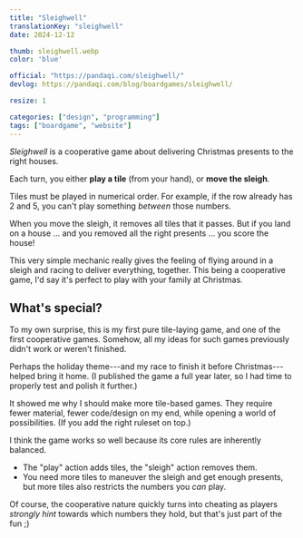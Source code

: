 ```yaml
---
title: "Sleighwell"
translationKey: "sleighwell"
date: 2024-12-12

thumb: sleighwell.webp
color: 'blue'

official: "https://pandaqi.com/sleighwell/"
devlog: https://pandaqi.com/blog/boardgames/sleighwell/

resize: 1

categories: ["design", "programming"]
tags: ["boardgame", "website"]
---
```


_Sleighwell_ is a cooperative game about delivering Christmas presents to the right houses.

Each turn, you either **play a tile** (from your hand), or **move the sleigh**.

Tiles must be played in numerical order. For example, if the row already has 2 and 5, you can't play something _between_ those numbers.

When you move the sleigh, it removes all tiles that it passes. But if you land on a house ... and you removed all the right presents ... you score the house!

This very simple mechanic really gives the feeling of flying around in a sleigh and racing to deliver everything, together. This being a cooperative game, I'd say it's perfect to play with your family at Christmas.

## What's special?

To my own surprise, this is my first pure tile-laying game, and one of the first cooperative games. Somehow, all my ideas for such games previously didn't work or weren't finished. 

Perhaps the holiday theme---and my race to finish it before Christmas---helped bring it home. (I published the game a full year later, so I had time to properly test and polish it further.)

It showed me why I should make more tile-based games. They require fewer material, fewer code/design on my end, while opening a world of possibilities. (If you add the right ruleset on top.)

I think the game works so well because its core rules are inherently balanced.

* The "play" action adds tiles, the "sleigh" action removes them.
* You need more tiles to maneuver the sleigh and get enough presents, but more tiles also restricts the numbers you _can_ play.

Of course, the cooperative nature quickly turns into cheating as players _strongly hint_ towards which numbers they hold, but that's just part of the fun ;)
